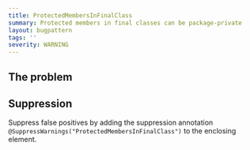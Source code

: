 ```yaml
---
title: ProtectedMembersInFinalClass
summary: Protected members in final classes can be package-private
layout: bugpattern
tags: ''
severity: WARNING
---
```


<!--
*** AUTO-GENERATED, DO NOT MODIFY ***
To make changes, edit the @BugPattern annotation or the explanation in docs/bugpattern.
-->


## The problem


## Suppression
Suppress false positives by adding the suppression annotation `@SuppressWarnings("ProtectedMembersInFinalClass")` to the enclosing element.

